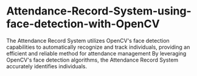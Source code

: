 # Attendance-Record-System-using-face-detection-with-OpenCV
The Attendance Record System utilizes OpenCV's face detection capabilities to automatically recognize and track individuals, providing an efficient and reliable method for attendance management By leveraging OpenCV's face detection algorithms, the Attendance Record System accurately identifies individuals.

